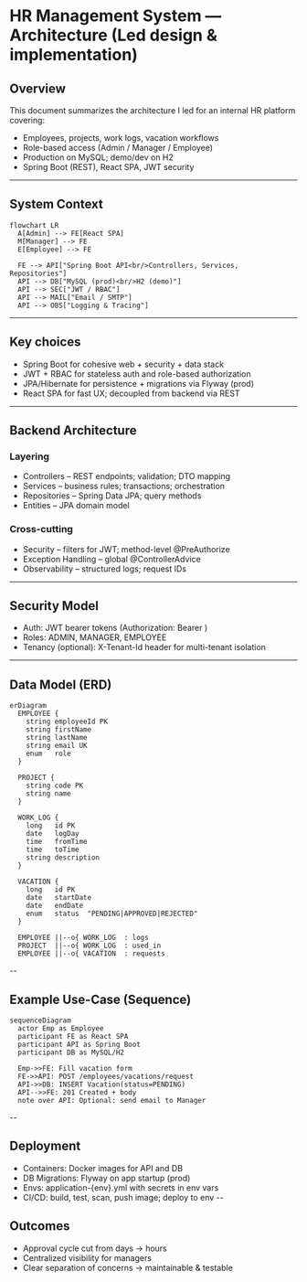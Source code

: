 # HR Management System — Architecture (Led design & implementation)

## Overview
This document summarizes the architecture I led for an internal HR platform covering:
- Employees, projects, work logs, vacation workflows
- Role-based access (Admin / Manager / Employee)
- Production on MySQL; demo/dev on H2
- Spring Boot (REST), React SPA, JWT security

---

## System Context
```mermaid
flowchart LR
  A[Admin] --> FE[React SPA]
  M[Manager] --> FE
  E[Employee] --> FE

  FE --> API["Spring Boot API<br/>Controllers, Services, Repositories"]
  API --> DB["MySQL (prod)<br/>H2 (demo)"]
  API --> SEC["JWT / RBAC"]
  API --> MAIL["Email / SMTP"]
  API --> OBS["Logging & Tracing"]
```
---
## Key choices
- Spring Boot for cohesive web + security + data stack
- JWT + RBAC for stateless auth and role-based authorization
- JPA/Hibernate for persistence + migrations via Flyway (prod)
- React SPA for fast UX; decoupled from backend via REST
  
---

## Backend Architecture

### Layering
- Controllers – REST endpoints; validation; DTO mapping
- Services – business rules; transactions; orchestration
- Repositories – Spring Data JPA; query methods
- Entities – JPA domain model

### Cross-cutting
- Security – filters for JWT; method-level @PreAuthorize
- Exception Handling – global @ControllerAdvice
- Observability – structured logs; request IDs
---
## Security Model
- Auth: JWT bearer tokens (Authorization: Bearer <token>)
- Roles: ADMIN, MANAGER, EMPLOYEE
- Tenancy (optional): X-Tenant-Id header for multi-tenant isolation
---
## Data Model (ERD)
```mermaid
erDiagram
  EMPLOYEE {
    string employeeId PK
    string firstName
    string lastName
    string email UK
    enum   role
  }

  PROJECT {
    string code PK
    string name
  }

  WORK_LOG {
    long   id PK
    date   logDay
    time   fromTime
    time   toTime
    string description
  }

  VACATION {
    long   id PK
    date   startDate
    date   endDate
    enum   status  "PENDING|APPROVED|REJECTED"
  }

  EMPLOYEE ||--o{ WORK_LOG  : logs
  PROJECT  ||--o{ WORK_LOG  : used_in
  EMPLOYEE ||--o{ VACATION  : requests

```
--
## Example Use-Case (Sequence)
```mermaid
sequenceDiagram
  actor Emp as Employee
  participant FE as React SPA
  participant API as Spring Boot
  participant DB as MySQL/H2

  Emp->>FE: Fill vacation form
  FE->>API: POST /employees/vacations/request
  API->>DB: INSERT Vacation(status=PENDING)
  API-->>FE: 201 Created + body
  note over API: Optional: send email to Manager
```
--
## Deployment
- Containers: Docker images for API and DB
- DB Migrations: Flyway on app startup (prod)
- Envs: application-{env}.yml with secrets in env vars
- CI/CD: build, test, scan, push image; deploy to env
--
## Outcomes
- Approval cycle cut from days → hours
- Centralized visibility for managers
- Clear separation of concerns → maintainable & testable
